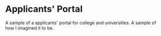 # Applicants' Portal
A sample of a applicants' portal for college and universities. 
A sample of how I imagined it to be.
